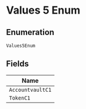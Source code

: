 
# Values 5 Enum

## Enumeration

`Values5Enum`

## Fields

| Name |
|  --- |
| `AccountvaultC1` |
| `TokenC1` |


